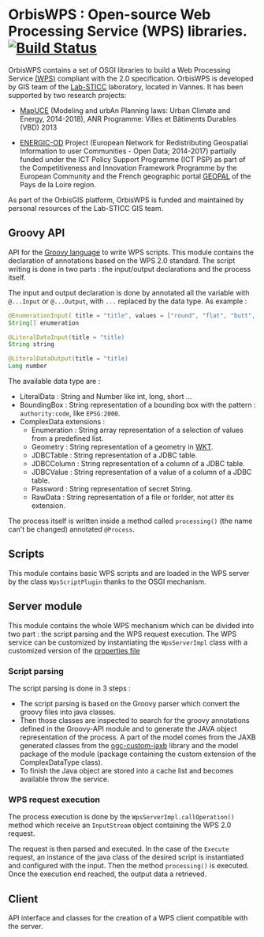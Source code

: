# OrbisWPS : Open-source Web Processing Service (WPS) libraries. [![Build Status](https://travis-ci.org/orbisgis/orbiswps.png?branch=master)](https://travis-ci.org/orbisgis/orbiswps)


OrbisWPS contains a set of OSGI libraries to build a Web Processing Service [(WPS)](http://www.opengeospatial.org/standards/wps) 
compliant with the 2.0 specification.
OrbisWPS is developed by GIS team of the  [Lab-STICC](http://www.lab-sticc.fr/en/index/) laboratory, located in Vannes.
It has been supported by two research projects:

- [MapUCE](http://www.agence-nationale-recherche.fr/?Projet=ANR-13-VBDU-0004) (Modeling and urbAn Planning laws: Urban 
Climate and Energy, 2014-2018),  ANR Programme: Villes et Bâtiments Durables (VBD) 2013

- [ENERGIC-OD](https://www.energic-od.eu/) Project (European Network for Redistributing Geospatial Information to user 
Communities - Open Data; 2014-2017) partially funded under the ICT Policy Support Programme (ICT PSP) as part of the 
Competitiveness and Innovation Framework Programme by the European Community and the French geographic portal 
[GEOPAL](http://www.geopal.org) of the Pays de la Loire region.

As part of the OrbisGIS platform, OrbisWPS is funded and maintained by personal resources of the Lab-STICC GIS team.

## Groovy API
API for the [Groovy language](www.groovy-lang.org) to write WPS scripts. This module contains the declaration of 
annotations based on the WPS 2.0 standard. The script writing is done in two parts : the input/output declarations and 
the process itself.

The input and output declaration is done by annotated all the variable with `@...Input` or `@...Output`, 
with `...` replaced by the data type. As example :
``` java
@EnumerationInput( title = "title", values = ["round", "flat", "butt", "square"])
String[] enumeration

@LiteralDataInput(title = "title)
String string

@LiteralDataOutput(title = "title)
Long number
```
The available data type are : 
- LiteralData : String and Number like int, long, short ...
- BoundingBox : String representation of a bounding box with the pattern : `authority:code`, like `EPSG:2000`.
- ComplexData extensions :
    - Enumeration : String array representation of a selection of values from a predefined list.
    - Geometry : String representation of a geometry in [WKT](https://wikipedia.org/wiki/Well-known_text).
    - JDBCTable : String representation of a JDBC table.
    - JDBCColumn : String representation of a column of a JDBC table.
    - JDBCValue : String representation of a value of a column of a JDBC table.
    - Password : String representation of secret String.
    - RawData : String representation of a file or forlder, not atter its extension.
    
The process itself is written inside a method called `processing()` (the name can't be changed) annotated `@Process`.

## Scripts
This module contains basic WPS scripts and are loaded in the WPS server by the class `WpsScriptPlugin` thanks to the 
OSGI mechanism.

## Server module
This module contains the whole WPS mechanism which can be divided into two part : the script parsing and the WPS 
request execution. The WPS service can be customized by instantiating the `WpsServerImpl` class with a customized 
version of the [properties file](https://github.com/orbisgis/orbiswps/blob/master/server/src/main/resources/org/orbiswps/server/utils/basicWpsServer.properties)

### Script parsing
The script parsing is done in 3 steps :
- The script parsing is based on the Groovy parser which convert the groovy files into java classes.
- Then those classes are inspected to search for the groovy annotations defined in the Groovy-API module and to 
generate the JAVA object representation of the process. A part of the model comes from the JAXB generated classes from 
the [ogc-custom-jaxb](https://github.com/orbisgis/ogc-custom-jaxb) library and the model package of the module (package containing the custom extension of the ComplexDataType class).
- To finish the Java object are stored into a cache list and becomes available throw the service.

### WPS request execution
The process execution is done by the `WpsServerImpl.callOperation()` method which receive an `InputStream` object 
containing the WPS 2.0 request.

The request is then parsed and executed. In the case of the `Execute` request, an instance of the java class of the 
desired script is instantiated and configured with the input. Then the method `processing()` is executed. Once the 
execution end reached, the output data a retrieved.

## Client
API interface and classes for the creation of a WPS client compatible with the server.